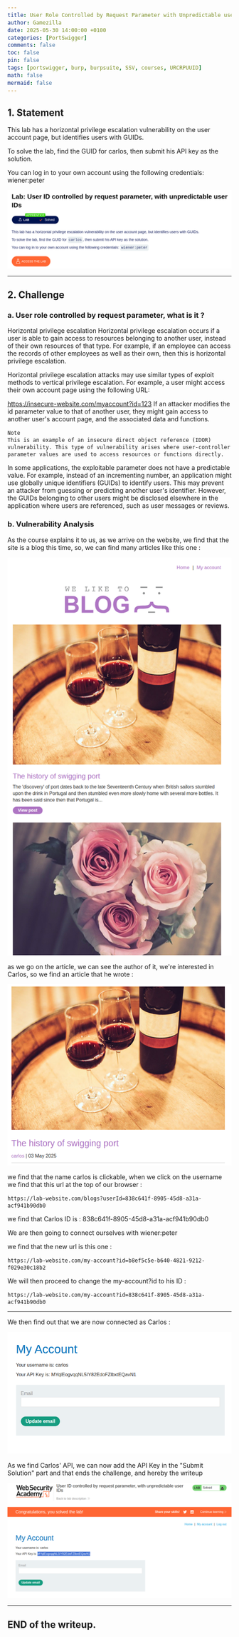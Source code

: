 ```yaml
---
title: User Role Controlled by Request Parameter with Unpredictable user IDs
author: Gamezilla
date: 2025-05-30 14:00:00 +0100
categories: [PortSwigger]
comments: false
toc: false
pin: false
tags: [portswigger, burp, burpsuite, SSV, courses, URCRPUUID]
math: false
mermaid: false
---
```


## 1. Statement

This lab has a horizontal privilege escalation vulnerability on the user account page, but identifies users with GUIDs.

To solve the lab, find the GUID for carlos, then submit his API key as the solution.

You can log in to your own account using the following credentials: wiener:peter


![enonce](/assets/img/posts/PortSwigger/ServerSideVulnerabilities/URCRPUUID/enonce.png)


---

## 2. Challenge

### a. User role controlled by request parameter, what is it ?

Horizontal privilege escalation
Horizontal privilege escalation occurs if a user is able to gain access to resources belonging to another user, instead of their own resources of that type. For example, if an employee can access the records of other employees as well as their own, then this is horizontal privilege escalation.

Horizontal privilege escalation attacks may use similar types of exploit methods to vertical privilege escalation. For example, a user might access their own account page using the following URL:

https://insecure-website.com/myaccount?id=123
If an attacker modifies the id parameter value to that of another user, they might gain access to another user's account page, and the associated data and functions.

```
Note
This is an example of an insecure direct object reference (IDOR) vulnerability. This type of vulnerability arises where user-controller parameter values are used to access resources or functions directly.
```

In some applications, the exploitable parameter does not have a predictable value. For example, instead of an incrementing number, an application might use globally unique identifiers (GUIDs) to identify users. This may prevent an attacker from guessing or predicting another user's identifier. However, the GUIDs belonging to other users might be disclosed elsewhere in the application where users are referenced, such as user messages or reviews.

### b. Vulnerability Analysis

As the course explains it to us, as we arrive on the website, we find that the site is a blog this time, so, we can find many articles like this one :

![accueil](/assets/img/posts/PortSwigger/ServerSideVulnerabilities/URCRPUUID/accueil.png)

as we go on the article, we can see the author of it, we're interested in Carlos, so we find an article that he wrote :

![carlos](/assets/img/posts/PortSwigger/ServerSideVulnerabilities/URCRPUUID/carlos.png)

we find that the name carlos is clickable, when we click on the username we find that this url at the top of our browser :

```
https://lab-website.com/blogs?userId=838c641f-8905-45d8-a31a-acf941b90db0
```
we find that Carlos ID is : 838c641f-8905-45d8-a31a-acf941b90db0

We are then going to connect ourselves with wiener:peter

we find that the new url is this one : 
```
https://lab-website.com/my-account?id=b8ef5c5e-b640-4821-9212-f029e30c18b2
```
We will then proceed to change the my-account?id to his ID :

```
https://lab-website.com/my-account?id=838c641f-8905-45d8-a31a-acf941b90db0
```
---
We then find out that we are now connected as Carlos : 

![carlosID](/assets/img/posts/PortSwigger/ServerSideVulnerabilities/URCRPUUID/carlosID.png)


As we find Carlos' API, we can now add the API Key in the "Submit Solution" part and that ends the challenge, and hereby the writeup

![ending](/assets/img/posts/PortSwigger/ServerSideVulnerabilities/URCRPUUID/ending.png)


---

## END of the writeup.

